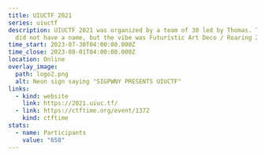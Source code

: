 ```yaml
---
title: UIUCTF 2021
series: uiuctf
description: UIUCTF 2021 was organized by a team of 30 led by Thomas. The theme
  did not have a name, but the vibe was Futuristic Art Deco / Roaring 20s.
time_start: 2023-07-30T04:00:00.000Z
time_close: 2023-08-01T04:00:00.000Z
location: Online
overlay_image:
  path: logo2.png
  alt: Neon sign saying "SIGPWNY PRESENTS UIUCTF"
links:
  - kind: website
    link: https://2021.uiuc.tf/
  - link: https://ctftime.org/event/1372
    kind: ctftime
stats:
  - name: Participants
    value: "658"
---
```

